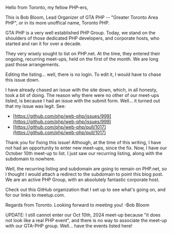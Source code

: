 Hello from Toronto, my fellow PHP-ers,

This is Bob Bloom, Lead Organizer of GTA PHP -- "Greater Toronto Area PHP", or in its more unoffical name, Toronto PHP. 

GTA PHP is a very well established PHP Group. Today, we stand on the shoulders of those dedicated PHP developers, and corporate hosts, who started and ran it for over a decade. 

They very wisely sought to list on PHP.net. At the time, they entered their ongoing, recurring meet-ups, held on the first of the month. We are long past those arrangements. 

Editing the listing... well, there is no login. To edit it, I would have to chase this issue down. 

I have already chased an issue with the site down, which, in all honesty, took a bit of doing. The reason why there were no other of our meet-ups listed, is because I had an issue with the submit form. Well... it turned out that my issue was legit. See:

- [https://github.com/php/web-php/issues/999](https://github.com/php/web-php/issues/999)
- [https://github.com/php/web-php/pull/1017](https://github.com/php/web-php/pull/1017)

Thank you for fixing this issue! Although, at the time of this writing, I have not had an opportunity to enter new meet-ups, since the fix. Now, I have our October 10th meet-up to list. I just saw our recurring listing, along with the subdomain to nowhere. 

Well, the recurring listing and subdomain are going to remain on PHP.net, so I thought I would attach a redirect to the subdomain to point this blog post. We are an active PHP Group, with an absolutely fantastic corporate host. 

Check out this GitHub organization that I set up to see what's going on, and for our links to meetup.com.

Regards from Toronto. Looking forward to meeting you!
-Bob Bloom

UPDATE: I still cannot enter our Oct 10th, 2024 meet-up because "it does not look like a real PHP event", and there is no way to associate the meet-up with our GTA-PHP group. Well... have the events listed here!
